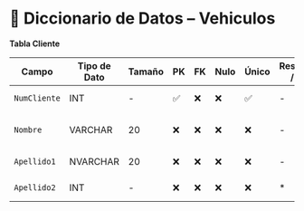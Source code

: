# 📘 Diccionario de Datos – Vehiculos 
**Tabla Cliente**

| Campo           | Tipo de Dato | Tamaño | PK  | FK  | Nulo | Único | Restricciones / CHECK                      | Referencia a                    | Descripción                             |
|----------------|--------------|--------|-----|-----|------|--------|--------------------------------------------|----------------------------------|-----------------------------------------|
| `NumCliente`     | INT          | -      | ✅  | ❌  | ❌   | ✅     | -                                       | -                                | Identificador del cliente               |
| `Nombre`        | VARCHAR      | 20    | ❌  | ❌  | ❌   | ❌     | -            | -                                | Nombre completo del cliente             |
| `Apellido1`          | NVARCHAR       |   20    | ❌  | ❌  | ❌   | ❌     |  -    |  -                                |  Apellido del cliente                          |
| `Apellido2`        | INT      | -    | ❌  | ❌  | ❌   | ❌     |*                   | -                                | Apellido 2 del cliente                     |
